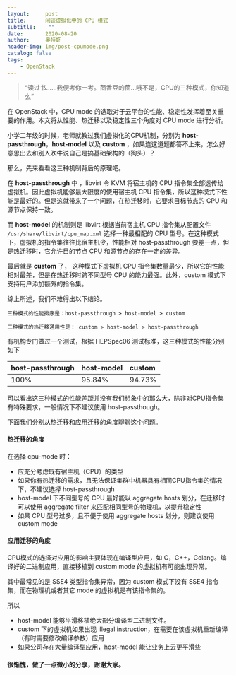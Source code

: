 ```yaml
---
layout:     post
title:      闲谈虚拟化中的 CPU 模式
subtitle:    ""
date:       2020-08-20
author:     奥特虾
header-img: img/post-cpumode.png
catalog: false
tags:
    - OpenStack
---
```



> “读过书……我便考你一考。茴香豆的茴...哦不是，CPU的三种模式，你知道么”



在 OpenStack 中，CPU mode 的选取对于云平台的性能、稳定性发挥着至关重要的作用。本文将从性能、热迁移以及稳定性三个角度对 CPU mode 进行分析。



小学二年级的时候，老师就教过我们虚拟化的CPU机制，分别为 **host-passthrough**，**host-model** 以及 **custom** ，如果连这道题都答不上来，怎么好意思出去和别人吹牛说自己是搞基础架构的（狗头）？



那么，先来看看这三种机制背后的原理吧。



在 **host-passthrough** 中 ，libvirt 令 KVM 将宿主机的 CPU 指令集全部透传给虚拟机。因此虚拟机能够最大限度的使用宿主机 CPU 指令集，所以这种模式下性能是最好的。但是这就带来了一个问题，在热迁移时，它要求目标节点的 CPU 和源节点保持一致。



而 **host-model** 的机制则是 libvirt 根据当前宿主机 CPU 指令集从配置文件 `/usr/share/libvirt/cpu_map.xml` 选择一种最相配的 CPU 型号。在这种模式下，虚拟机的指令集往往比宿主机少，性能相对 host-passthrough 要差一点，但是热迁移时，它允许目的节点 CPU 和源节点的存在一定的差异。



最后就是 **custom** 了， 这种模式下虚拟机 CPU 指令集数量最少，所以它的性能相对最差，但是在热迁移时跨不同型号 CPU 的能力最强。此外，custom 模式下支持用户添加额外的指令集。



综上所述，我们不难得出以下结论。

```
三种模式的性能排序是：host-passthrough > host-model > custom

三种模式的热迁移通用性是： custom > host-model > host-passthrough
```



有机构专门做过一个测试，根据 HEPSpec06 测试标准，这三种模式的性能分别如下

| host-passthrough | host-model | custom |
| :--------------- | :--------- | :----- |
| 100%             | 95.84%     | 94.73% |

可以看出这三种模式的性能差距并没有我们想象中的那么大，除非对CPU指令集有特殊要求，一般情况下不建议使用 host-passthough。



下面我们分别从热迁移和应用迁移的角度聊聊这个问题。



#### 热迁移的角度

在选择 cpu-mode 时：

- 应充分考虑既有宿主机（CPU）的类型
- 如果你有热迁移的需求，且无法保证集群中机器具有相同CPU指令集的情况下，不建议选择 host-passthrough
- host-model 下不同型号的 CPU 最好能以 aggregate hosts 划分，在迁移时可以使用 aggregate filter 来匹配相同型号的物理机，以提升稳定性
- 如果 CPU 型号过多，且不便于使用 aggregate hosts 划分，则建议使用 custom mode



#### 应用迁移的角度

CPU模式的选择对应用的影响主要体现在编译型应用，如 C，C++，Golang。编译好的二进制应用，直接移植到 custom mode 的虚拟机有可能出现异常。

其中最常见的是 SSE4 类型指令集异常，因为 custom 模式下没有 SSE4 指令集，而在物理机或者其它 mode 的虚拟机是有该指令集的。

所以

- host-model 能够平滑移植绝大部分编译型二进制文件。
- custom 下的虚拟机如果出现 illegal instruction，在需要在该虚拟机重新编译（有时需要修改编译参数）应用
- 如果公司存在大量编译型应用，host-model 能让业务上云更平滑些



#### 很惭愧，做了一点微小的分享，谢谢大家。	

